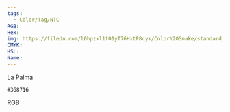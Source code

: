 ```yaml
---
tags:
  - Color/Tag/NTC
RGB:
Hex:
img: https://filedn.com/l0hpzxl1f01yT7GHxtF8cyk/Color%20Snake/standard_csv_to_svg/%23/368716.svg
CMYK:
HSL:
Name:
---
```

La Palma
```palette
#368716
```
RGB
